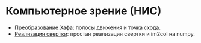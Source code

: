 # Компьютерное зрение (НИС)

* [Преобразование Хафа](hw1/HoughLines.ipynb): полосы движения и точка схода. 
* [Реализация свертки](hw2/Convolution.ipynb): простая реализация свертки и im2col на numpy.

